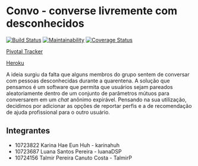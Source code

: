 # Convo - converse livremente com desconhecidos

[![Build Status](https://travis-ci.com/karinahuh/convo.svg?branch=master)](https://travis-ci.com/karinahuh/convo)	[![Maintainability](https://api.codeclimate.com/v1/badges/269daf309d45721c16c0/maintainability)](https://codeclimate.com/github/ThaisLasso/convo/maintainability)	[![Coverage Status](https://coveralls.io/repos/github/ThaisLasso/convo/badge.svg?branch=master)](https://coveralls.io/github/ThaisLasso/convo?branch=master)

[Pivotal Tracker](https://www.pivotaltracker.com/n/projects/2465884)

 [Heroku](https://convo-esi.herokuapp.com/)

A ideia surgiu da falta que alguns membros do grupo sentem de conversar com pessoas desconhecidas durante a quarentena. A solução que pensamos é um software que permita que usuários sejam pareados aleatoriamente dentro de um conjunto de parâmetros mútuos para conversarem em um *chat* anônimo expirável. Pensando na sua utilização, decidimos por adicionar as opções de reportar perfis e a de recomendação de ajuda profissional para o outro usuário.

## Integrantes

- 10723822 Karina Hae Eun Huh - karinahuh
- 10723687 Luana Santos Pereira - luanaDSP
- 10724156 Talmir Pereira Canuto Costa - TalmirP
